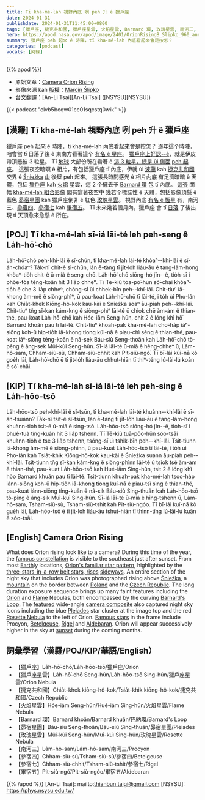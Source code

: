 ```yaml
---
title: Tī kha-mé-lah 視野內底 咧 peh 升 ê 獵戶座
date: 2024-01-31
publishdate: 2024-01-31T11:45:00+0800
tags: [獵戶座, 捷克共和國, 獵戶座星雲, 火焰星雲, Barnard 環, 玫瑰星雲, 南河三, 參宿四, 參宿七, 畢宿五]
hero: https://apod.nasa.gov/apod/image/2401/OrionRisingB_Slipko_960_annotated.jpg
summary: 獵戶座 peh 起來 ê 時陣，tī kha-mé-lah 內底看起來會是按怎？
categories: [podcast]
vocals: [阿綠]
---
```


{{% apod %}}

- 原始文章：[Camera Orion Rising](https://apod.nasa.gov/apod/ap240131.html)
- 影像來源 kah [版權][copyright]：[Marcin Ślipko](https://www.instagram.com/marcinslipko_photo/)
- 台文翻譯：[An-Li Tsai][An-Li Tsai] ([NSYSU][NSYSU])

{{< podcast "clvb5bcqw01cc01sqcstq0wik" >}}

## [漢羅] Tī kha-mé-lah 視野內底 咧 peh 升 ê 獵戶座
獵戶座 peh 起來 ê 時陣，tī kha-mé-lah 內底看起來會是按怎？
逐年這个時陣，咱會當 tī 日落了後 ê 東南方看著這个 [有名 ê 星座][famous constellation]。
[獵戶座上好認--ê][Orion's familiar star pattern]，就是伊皮帶頂懸彼 3 粒星。
Tī [地球][Earth] 大部份所在看著 ê [這 3 粒星，總是 ùi 側面][three-stars-in-a-row belt stars, rises] [peh 起來][sideways]。
這張夜空暗暝 ê 相片，有包括獵戶座 tī 內底，伊就 ùi [波蘭][Poland] kah [捷克共和國][Czech Republic] 交界 ê [Śnieżka][Śnieżka] [山][mountain] 後壁 peh 起來。
這張長時間感光 ê 相片內底 有足濟暗暗 ê 天體，包括 [獵戶座][Orion] kah [火焰][Flame] 星雲，這 2 个攏去予 [Barnard 環][Barnard's Loop] 包 tī 內底。
[這張][featured] 闊幅 [kha-mé-lah 組合影像][camera composite] 閣有翕著夜空中 幾若个標誌性 ê 天體，包括影像頂懸 ê 藍色 [昴宿星團][Pleiades] kah 獵戶座倒爿 ê 紅色 [玫瑰星雲][Rosette Nebula]。
視野內底 [有名 ê 恆星][Famous stars] 有，南河三、[參宿四][Betelgeuse]、[參宿七][Rigel] kah [畢宿五][Aldebaran]。
Tī 未來幾若個月內，獵戶座 會 tī [日落][sunset] 了後出現 tī 天頂愈來愈懸 ê 所在。

## [POJ] Tī kha-mé-lah sī-iá lāi-té leh peh-seng ê La̍h-hō͘-chō
La̍h-hō͘-chō peh-khí-lâi ê sî-chūn, tī kha-mé-lah lāi-té khòaⁿ--khí-lâi ē sī-án-chóaⁿ?
Ta̍k-nî chit-ê sî-chūn, lán ē-tàng tī ji̍t-lo̍h liáu-āu ê tang-lâm-hong khòaⁿ-tio̍h chit-ê ū-miâ ê seng-chō.
La̍h-hō͘-chō siōng-hó jīn--ê, tio̍h-sī i phôe-tòa téng-koân hit 3 lia̍p chheⁿ.
Tī Tē-kiû tōa-pō͘-hūn só͘-chāi khòaⁿ-tio̍h ê che 3 lia̍p chheⁿ, chóng-sī ùi chhek-bīn peh--khí-lâi.
Chit-tiuⁿ iā-khong àm-mê ê siòng-phìⁿ, ū pau-koat La̍h-hō͘-chō tī lāi-té, i to̍h ùi Pho-lân kah Chia̍t-khek Kiōng-hô-kok kau-kài ê Śnieżka soaⁿ āu-piah peh--khí-lâi.
Chit-tiuⁿ tn̂g sî-kan kám-kng ê siòng-phìⁿ lāi-té ū chiok chē àm-àm ê thian-thé, pau-koat La̍h-hō͘-chō kah Hóe-iām Seng-hûn, chit 2 ê lóng khì hō͘ Barnard khoân pau tī lāi-té.
Chit-tiuⁿ khoah-pak kha-mé-lah cho͘-ha̍p iáⁿ-siōng koh-ū hip-tio̍h iā-khong tiong kúi-nā ê piau-chì sèng ê thian-thé, pau-koat iáⁿ-siōng téng-koân ê nâ-sek Báu-siù Seng-thoân kah La̍h-hō͘-chō tò-pêng ê âng-sek Mûi-kùi Seng-hûn.
Sī-iá lāi-té ū-miâ ê hêng-chheⁿ ū, Lâm-hô-sam, Chham-siù-sù, Chham-siù-chhit kah Pit-siù-ngó͘.
Tī bī-lâi kúi-nā kò goe̍h lāi, La̍h-hō͘-chō ē tī ji̍t-lo̍h liáu-āu chhut-hiān tī thiⁿ-téng lú-lâi-lú koân ê só͘-chāi.

## [KIP] Tī kha-mé-lah sī-iá lāi-té leh peh-sing ê La̍h-hōo-tsō
La̍h-hōo-tsō peh-khí-lâi ê sî-tsūn, tī kha-mé-lah lāi-té khuànn--khí-lâi ē sī-án-tsuánn?
Ta̍k-nî tsit-ê sî-tsūn, lán ē-tàng tī ji̍t-lo̍h liáu-āu ê tang-lâm-hong khuànn-tio̍h tsit-ê ū-miâ ê sing-tsō.
La̍h-hōo-tsō siōng-hó jīn--ê, tio̍h-sī i phuê-tuà tíng-kuân hit 3 lia̍p tshenn.
Tī Tē-kiû tuā-pōo-hūn sóo-tsāi khuànn-tio̍h ê tse 3 lia̍p tshenn, tsóng-sī uì tshik-bīn peh--khí-lâi.
Tsit-tiunn iā-khong àm-mê ê siòng-phìnn, ū pau-kuat La̍h-hōo-tsō tī lāi-té, i to̍h uì Pho-lân kah Tsia̍t-khik Kiōng-hô-kok kau-kài ê Śnieżka suann āu-piah peh--khí-lâi.
Tsit-tiunn tn̂g sî-kan kám-kng ê siòng-phìnn lāi-té ū tsiok tsē àm-àm ê thian-thé, pau-kuat La̍h-hōo-tsō kah Hué-iām Sing-hûn, tsit 2 ê lóng khì hōo Barnard khuân pau tī lāi-té.
Tsit-tiunn khuah-pak kha-mé-lah tsoo-ha̍p iánn-siōng koh-ū hip-tio̍h iā-khong tiong kuí-nā ê piau-tsì sìng ê thian-thé, pau-kuat iánn-siōng tíng-kuân ê nâ-sik Báu-siù Sing-thuân kah La̍h-hōo-tsō tò-pîng ê âng-sik Muî-kuì Sing-hûn.
Sī-iá lāi-té ū-miâ ê hîng-tshenn ū, Lâm-hô-sam, Tsham-siù-sù, Tsham-siù-tshit kah Pit-siù-ngóo.
Tī bī-lâi kuí-nā kò gue̍h lāi, La̍h-hōo-tsō ē tī ji̍t-lo̍h liáu-āu tshut-hiān tī thinn-tíng lú-lâi-lú kuân ê sóo-tsāi.

## [English] Camera Orion Rising
What does Orion rising look like to a camera?
During this time of the year, the [famous constellation][famous constellation] is visible to the southeast just after sunset.
From most [Earth][Earth]ly locations, [Orion's familiar star pattern][Orion's familiar star pattern], highlighted by the [three-stars-in-a-row belt stars, rises][three-stars-in-a-row belt stars, rises] [sideways][sideways].
An entire section of the night sky that includes Orion was photographed rising above [Śnieżka][Śnieżka], a [mountain][mountain] on the border between [Poland][Poland] and the [Czech Republic][Czech Republic].
The long duration exposure sequence brings up many faint features including the [Orion][Orion] and [Flame][Flame] Nebulas, both encompassed by the curving [Barnard's Loop][Barnard's Loop].
The [featured][featured] wide-angle [camera composite][camera composite] also captured night sky icons including the blue [Pleiades][Pleiades] star cluster at the image top and the red [Rosette Nebula][Rosette Nebula] to the left of Orion.
[Famous stars][Famous stars] in the frame include Procyon, [Betelgeuse][Betelgeuse], [Rigel][Rigel] and [Aldebaran][Aldebaran].
Orion will appear successively higher in the sky at [sunset][sunset] during the coming months.

## 詞彙學習（漢羅/POJ/KIP/華語/English）
- 【獵戶座】La̍h-hō͘-chō/La̍h-hōo-tsō/獵戶座/Orion
- 【獵戶座星雲】La̍h-hō͘-chō Seng-hûn/La̍h-hōo-tsō Sing-hûn/獵戶座星雲/Orion Nebula
- 【捷克共和國】Chia̍t-khek kiōng-hô-kok/Tsia̍t-khik kiōng-hô-kok/捷克共和國/Czech Republic
- 【火焰星雲】Hóe-iām Seng-hûn/Hué-iām Sing-hûn/火焰星雲/Flame Nebula
- 【Barnard 環】Barnard khoân/Barnard khuân/巴納環/Barnard's Loop
- 【昴宿星團】Báu-siù Seng-thoân/Báu-siù Sing-thuân/昴宿星團/Pleiades
- 【玫瑰星雲】Mûi-kùi Seng-hûn/Muî-kuì Sing-hûn/玫瑰星雲/Rosette Nebula
- 【南河三】Lâm-hô-sam/Lâm-hô-sam/南河三/Procyon
- 【參宿四】Chham-siù-sù/Tsham-siù-sù/參宿四/Betelgeuse
- 【參宿七】Chham-siù-chhit/Tsham-siù-tshit/參宿七/Rigel
- 【畢宿五】Pit-siù-ngó͘/Pit-siù-ngóo/畢宿五/Aldebaran

{{% /apod %}}
[An-Li Tsai]: mailto:thianbun.taigi@gmail.com
[NSYSU]: https://phys.nsysu.edu.tw/

[copyright]: https://apod.nasa.gov/apod/fap/lib/about_apod.html#srapply
[License]: https://creativecommons.org/licenses/by/3.0/

[famous constellation]:https://universe.nasa.gov/news/147/discovering-the-universe-through-the-constellation-orion/
[Earth]:https://science.nasa.gov/earth/facts/
[Orion's familiar star pattern]:https://apod.nasa.gov/apod/ap030207.html
[three-stars-in-a-row belt stars, rises]:https://apod.nasa.gov/apod/ap171123.html
[sideways]:https://apod.nasa.gov/apod/ap201225.html
[Śnieżka]:https://pl.wikipedia.org/wiki/%C5%9Anie%C5%BCka
[mountain]:https://youtu.be/i9W_ek8b61I
[Poland]:https://en.wikipedia.org/wiki/Poland
[Czech Republic]:https://en.wikipedia.org/wiki/Czech_Republic
[Orion]:https://apod.nasa.gov/apod/ap210629.html
[Flame]:https://apod.nasa.gov/apod/ap211103.html
[Barnard's Loop]:https://en.wikipedia.org/wiki/Barnard%27s_Loop
[featured]:https://www.instagram.com/p/C2FpvawMzw9/
[camera composite]:https://apod.nasa.gov/apod/ap180321.html
[Pleiades]:https://en.wikipedia.org/wiki/Pleiades
[Rosette Nebula]:https://apod.nasa.gov/apod/ap210214.html
[Famous stars]:https://w0.peakpx.com/wallpaper/264/469/HD-wallpaper-cat-stars-glasses-sky-animal-sea-summer-funny-face-pink-pisica.jpg
[Betelgeuse]:https://universe.nasa.gov/news/237/what-is-betelgeuse-inside-the-strange-volatile-star/
[Rigel]:https://apod.nasa.gov/apod/ap220124.html
[Aldebaran]:https://skyandtelescope.org/astronomy-news/meet-aldebaran-the-bulls-eye/
[sunset]:https://apod.nasa.gov/apod/ap231025.html
